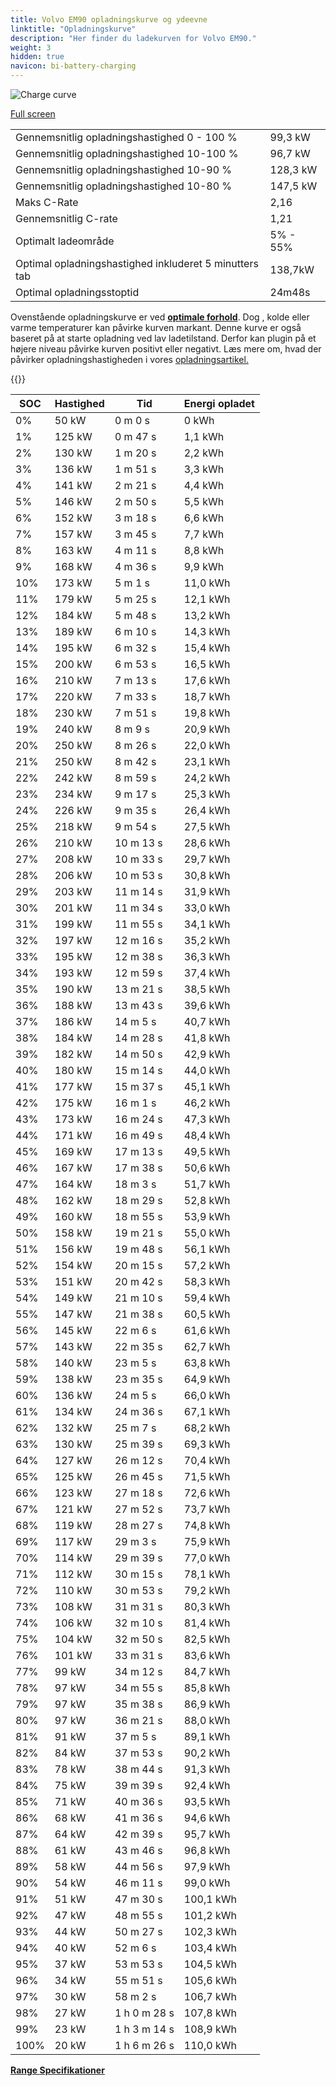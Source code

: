 ```yaml
---
title: Volvo EM90 opladningskurve og ydeevne
linktitle: "Opladningskurve"
description: "Her finder du ladekurven for Volvo EM90."
weight: 3
hidden: true
navicon: bi-battery-charging
---
```

<!-- markdownlint-disable MD033 -->
<img src="../chargingcurve.svg" alt="Charge curve" class="img-fluid">

[Full screen](/models/volvo/em90/em90/chargingcurve.svg)


<table class="table table-striped border">
<tbody>
<tr>
<td>Gennemsnitlig opladningshastighed 0 - 100 %</td><td>99,3 kW</td>
</tr>
<tr>
<td>Gennemsnitlig opladningshastighed 10-100 %</td><td>96,7 kW</td>
</tr>
<tr>
<td>Gennemsnitlig opladningshastighed 10-90 %</td><td>128,3 kW</td>
</tr>
<tr>
<td>Gennemsnitlig opladningshastighed 10-80 %</td><td>147,5 kW</td>
</tr>
<tr>
<td>Maks C-Rate</td><td>2,16</td>
</tr>
<tr>
<td>Gennemsnitlig C-rate</td><td>1,21</td>
</tr>
<tr>
<td>Optimalt ladeområde</td><td>5% - 55%</td>
</tr>
<tr>
<td>Optimal opladningshastighed inkluderet 5 minutters tab</td><td>138,7kW</td>
</tr>
<tr>
<td>Optimal opladningsstoptid</td><td>24m48s</td>
</tr>
</tbody>
</table>


Ovenstående opladningskurve er ved **[optimale forhold](../../../../../technology/battery/charging/#temperature)**. Dog , kolde eller varme temperaturer kan påvirke kurven markant. Denne kurve er også baseret på at starte opladning ved lav ladetilstand. Derfor kan plugin på et højere niveau påvirke kurven positivt eller negativt. Læs mere om, hvad der påvirker opladningshastigheden i vores [opladningsartikel.](../../../../../technology/battery/charging/)


{{<evkxdisplayaddarticle />}}
<table class="table table-striped border">
<thead>
<tr><th>SOC</th><th>Hastighed</th><th>Tid</th><th>Energi opladet</th></tr>
</thead>
<tbody>
<tr>
<td>0%</td><td>50 kW</td><td> 0 m 0 s </td><td>0 kWh </td>
</tr>
<tr>
<td>1%</td><td>125 kW</td><td> 0 m 47 s </td><td>1,1 kWh </td>
</tr>
<tr>
<td>2%</td><td>130 kW</td><td> 1 m 20 s </td><td>2,2 kWh </td>
</tr>
<tr>
<td>3%</td><td>136 kW</td><td> 1 m 51 s </td><td>3,3 kWh </td>
</tr>
<tr>
<td>4%</td><td>141 kW</td><td> 2 m 21 s </td><td>4,4 kWh </td>
</tr>
<tr>
<td>5%</td><td>146 kW</td><td> 2 m 50 s </td><td>5,5 kWh </td>
</tr>
<tr>
<td>6%</td><td>152 kW</td><td> 3 m 18 s </td><td>6,6 kWh </td>
</tr>
<tr>
<td>7%</td><td>157 kW</td><td> 3 m 45 s </td><td>7,7 kWh </td>
</tr>
<tr>
<td>8%</td><td>163 kW</td><td> 4 m 11 s </td><td>8,8 kWh </td>
</tr>
<tr>
<td>9%</td><td>168 kW</td><td> 4 m 36 s </td><td>9,9 kWh </td>
</tr>
<tr>
<td>10%</td><td>173 kW</td><td> 5 m 1 s </td><td>11,0 kWh </td>
</tr>
<tr>
<td>11%</td><td>179 kW</td><td> 5 m 25 s </td><td>12,1 kWh </td>
</tr>
<tr>
<td>12%</td><td>184 kW</td><td> 5 m 48 s </td><td>13,2 kWh </td>
</tr>
<tr>
<td>13%</td><td>189 kW</td><td> 6 m 10 s </td><td>14,3 kWh </td>
</tr>
<tr>
<td>14%</td><td>195 kW</td><td> 6 m 32 s </td><td>15,4 kWh </td>
</tr>
<tr>
<td>15%</td><td>200 kW</td><td> 6 m 53 s </td><td>16,5 kWh </td>
</tr>
<tr>
<td>16%</td><td>210 kW</td><td> 7 m 13 s </td><td>17,6 kWh </td>
</tr>
<tr>
<td>17%</td><td>220 kW</td><td> 7 m 33 s </td><td>18,7 kWh </td>
</tr>
<tr>
<td>18%</td><td>230 kW</td><td> 7 m 51 s </td><td>19,8 kWh </td>
</tr>
<tr>
<td>19%</td><td>240 kW</td><td> 8 m 9 s </td><td>20,9 kWh </td>
</tr>
<tr>
<td>20%</td><td>250 kW</td><td> 8 m 26 s </td><td>22,0 kWh </td>
</tr>
<tr>
<td>21%</td><td>250 kW</td><td> 8 m 42 s </td><td>23,1 kWh </td>
</tr>
<tr>
<td>22%</td><td>242 kW</td><td> 8 m 59 s </td><td>24,2 kWh </td>
</tr>
<tr>
<td>23%</td><td>234 kW</td><td> 9 m 17 s </td><td>25,3 kWh </td>
</tr>
<tr>
<td>24%</td><td>226 kW</td><td> 9 m 35 s </td><td>26,4 kWh </td>
</tr>
<tr>
<td>25%</td><td>218 kW</td><td> 9 m 54 s </td><td>27,5 kWh </td>
</tr>
<tr>
<td>26%</td><td>210 kW</td><td> 10 m 13 s </td><td>28,6 kWh </td>
</tr>
<tr>
<td>27%</td><td>208 kW</td><td> 10 m 33 s </td><td>29,7 kWh </td>
</tr>
<tr>
<td>28%</td><td>206 kW</td><td> 10 m 53 s </td><td>30,8 kWh </td>
</tr>
<tr>
<td>29%</td><td>203 kW</td><td> 11 m 14 s </td><td>31,9 kWh </td>
</tr>
<tr>
<td>30%</td><td>201 kW</td><td> 11 m 34 s </td><td>33,0 kWh </td>
</tr>
<tr>
<td>31%</td><td>199 kW</td><td> 11 m 55 s </td><td>34,1 kWh </td>
</tr>
<tr>
<td>32%</td><td>197 kW</td><td> 12 m 16 s </td><td>35,2 kWh </td>
</tr>
<tr>
<td>33%</td><td>195 kW</td><td> 12 m 38 s </td><td>36,3 kWh </td>
</tr>
<tr>
<td>34%</td><td>193 kW</td><td> 12 m 59 s </td><td>37,4 kWh </td>
</tr>
<tr>
<td>35%</td><td>190 kW</td><td> 13 m 21 s </td><td>38,5 kWh </td>
</tr>
<tr>
<td>36%</td><td>188 kW</td><td> 13 m 43 s </td><td>39,6 kWh </td>
</tr>
<tr>
<td>37%</td><td>186 kW</td><td> 14 m 5 s </td><td>40,7 kWh </td>
</tr>
<tr>
<td>38%</td><td>184 kW</td><td> 14 m 28 s </td><td>41,8 kWh </td>
</tr>
<tr>
<td>39%</td><td>182 kW</td><td> 14 m 50 s </td><td>42,9 kWh </td>
</tr>
<tr>
<td>40%</td><td>180 kW</td><td> 15 m 14 s </td><td>44,0 kWh </td>
</tr>
<tr>
<td>41%</td><td>177 kW</td><td> 15 m 37 s </td><td>45,1 kWh </td>
</tr>
<tr>
<td>42%</td><td>175 kW</td><td> 16 m 1 s </td><td>46,2 kWh </td>
</tr>
<tr>
<td>43%</td><td>173 kW</td><td> 16 m 24 s </td><td>47,3 kWh </td>
</tr>
<tr>
<td>44%</td><td>171 kW</td><td> 16 m 49 s </td><td>48,4 kWh </td>
</tr>
<tr>
<td>45%</td><td>169 kW</td><td> 17 m 13 s </td><td>49,5 kWh </td>
</tr>
<tr>
<td>46%</td><td>167 kW</td><td> 17 m 38 s </td><td>50,6 kWh </td>
</tr>
<tr>
<td>47%</td><td>164 kW</td><td> 18 m 3 s </td><td>51,7 kWh </td>
</tr>
<tr>
<td>48%</td><td>162 kW</td><td> 18 m 29 s </td><td>52,8 kWh </td>
</tr>
<tr>
<td>49%</td><td>160 kW</td><td> 18 m 55 s </td><td>53,9 kWh </td>
</tr>
<tr>
<td>50%</td><td>158 kW</td><td> 19 m 21 s </td><td>55,0 kWh </td>
</tr>
<tr>
<td>51%</td><td>156 kW</td><td> 19 m 48 s </td><td>56,1 kWh </td>
</tr>
<tr>
<td>52%</td><td>154 kW</td><td> 20 m 15 s </td><td>57,2 kWh </td>
</tr>
<tr>
<td>53%</td><td>151 kW</td><td> 20 m 42 s </td><td>58,3 kWh </td>
</tr>
<tr>
<td>54%</td><td>149 kW</td><td> 21 m 10 s </td><td>59,4 kWh </td>
</tr>
<tr>
<td>55%</td><td>147 kW</td><td> 21 m 38 s </td><td>60,5 kWh </td>
</tr>
<tr>
<td>56%</td><td>145 kW</td><td> 22 m 6 s </td><td>61,6 kWh </td>
</tr>
<tr>
<td>57%</td><td>143 kW</td><td> 22 m 35 s </td><td>62,7 kWh </td>
</tr>
<tr>
<td>58%</td><td>140 kW</td><td> 23 m 5 s </td><td>63,8 kWh </td>
</tr>
<tr>
<td>59%</td><td>138 kW</td><td> 23 m 35 s </td><td>64,9 kWh </td>
</tr>
<tr>
<td>60%</td><td>136 kW</td><td> 24 m 5 s </td><td>66,0 kWh </td>
</tr>
<tr>
<td>61%</td><td>134 kW</td><td> 24 m 36 s </td><td>67,1 kWh </td>
</tr>
<tr>
<td>62%</td><td>132 kW</td><td> 25 m 7 s </td><td>68,2 kWh </td>
</tr>
<tr>
<td>63%</td><td>130 kW</td><td> 25 m 39 s </td><td>69,3 kWh </td>
</tr>
<tr>
<td>64%</td><td>127 kW</td><td> 26 m 12 s </td><td>70,4 kWh </td>
</tr>
<tr>
<td>65%</td><td>125 kW</td><td> 26 m 45 s </td><td>71,5 kWh </td>
</tr>
<tr>
<td>66%</td><td>123 kW</td><td> 27 m 18 s </td><td>72,6 kWh </td>
</tr>
<tr>
<td>67%</td><td>121 kW</td><td> 27 m 52 s </td><td>73,7 kWh </td>
</tr>
<tr>
<td>68%</td><td>119 kW</td><td> 28 m 27 s </td><td>74,8 kWh </td>
</tr>
<tr>
<td>69%</td><td>117 kW</td><td> 29 m 3 s </td><td>75,9 kWh </td>
</tr>
<tr>
<td>70%</td><td>114 kW</td><td> 29 m 39 s </td><td>77,0 kWh </td>
</tr>
<tr>
<td>71%</td><td>112 kW</td><td> 30 m 15 s </td><td>78,1 kWh </td>
</tr>
<tr>
<td>72%</td><td>110 kW</td><td> 30 m 53 s </td><td>79,2 kWh </td>
</tr>
<tr>
<td>73%</td><td>108 kW</td><td> 31 m 31 s </td><td>80,3 kWh </td>
</tr>
<tr>
<td>74%</td><td>106 kW</td><td> 32 m 10 s </td><td>81,4 kWh </td>
</tr>
<tr>
<td>75%</td><td>104 kW</td><td> 32 m 50 s </td><td>82,5 kWh </td>
</tr>
<tr>
<td>76%</td><td>101 kW</td><td> 33 m 31 s </td><td>83,6 kWh </td>
</tr>
<tr>
<td>77%</td><td>99 kW</td><td> 34 m 12 s </td><td>84,7 kWh </td>
</tr>
<tr>
<td>78%</td><td>97 kW</td><td> 34 m 55 s </td><td>85,8 kWh </td>
</tr>
<tr>
<td>79%</td><td>97 kW</td><td> 35 m 38 s </td><td>86,9 kWh </td>
</tr>
<tr>
<td>80%</td><td>97 kW</td><td> 36 m 21 s </td><td>88,0 kWh </td>
</tr>
<tr>
<td>81%</td><td>91 kW</td><td> 37 m 5 s </td><td>89,1 kWh </td>
</tr>
<tr>
<td>82%</td><td>84 kW</td><td> 37 m 53 s </td><td>90,2 kWh </td>
</tr>
<tr>
<td>83%</td><td>78 kW</td><td> 38 m 44 s </td><td>91,3 kWh </td>
</tr>
<tr>
<td>84%</td><td>75 kW</td><td> 39 m 39 s </td><td>92,4 kWh </td>
</tr>
<tr>
<td>85%</td><td>71 kW</td><td> 40 m 36 s </td><td>93,5 kWh </td>
</tr>
<tr>
<td>86%</td><td>68 kW</td><td> 41 m 36 s </td><td>94,6 kWh </td>
</tr>
<tr>
<td>87%</td><td>64 kW</td><td> 42 m 39 s </td><td>95,7 kWh </td>
</tr>
<tr>
<td>88%</td><td>61 kW</td><td> 43 m 46 s </td><td>96,8 kWh </td>
</tr>
<tr>
<td>89%</td><td>58 kW</td><td> 44 m 56 s </td><td>97,9 kWh </td>
</tr>
<tr>
<td>90%</td><td>54 kW</td><td> 46 m 11 s </td><td>99,0 kWh </td>
</tr>
<tr>
<td>91%</td><td>51 kW</td><td> 47 m 30 s </td><td>100,1 kWh </td>
</tr>
<tr>
<td>92%</td><td>47 kW</td><td> 48 m 55 s </td><td>101,2 kWh </td>
</tr>
<tr>
<td>93%</td><td>44 kW</td><td> 50 m 27 s </td><td>102,3 kWh </td>
</tr>
<tr>
<td>94%</td><td>40 kW</td><td> 52 m 6 s </td><td>103,4 kWh </td>
</tr>
<tr>
<td>95%</td><td>37 kW</td><td> 53 m 53 s </td><td>104,5 kWh </td>
</tr>
<tr>
<td>96%</td><td>34 kW</td><td> 55 m 51 s </td><td>105,6 kWh </td>
</tr>
<tr>
<td>97%</td><td>30 kW</td><td> 58 m 2 s </td><td>106,7 kWh </td>
</tr>
<tr>
<td>98%</td><td>27 kW</td><td>1 h 0 m 28 s </td><td>107,8 kWh </td>
</tr>
<tr>
<td>99%</td><td>23 kW</td><td>1 h 3 m 14 s </td><td>108,9 kWh </td>
</tr>
<tr>
<td>100%</td><td>20 kW</td><td>1 h 6 m 26 s </td><td>110,0 kWh </td>
</tr>
</tbody>
</table>

<div class="mt-3 mb-3">
<a href="../rangeandconsumption/" class="text-decoration-none text-black">
<strong><i class="bi-arrow-left"></i> Range </strong>
</a>
<a href="../specifications/" class="text-decoration-none text-black float-end">
<strong>Specifikationer <i class="bi-arrow-right"></i></strong>
</a>
</div>
